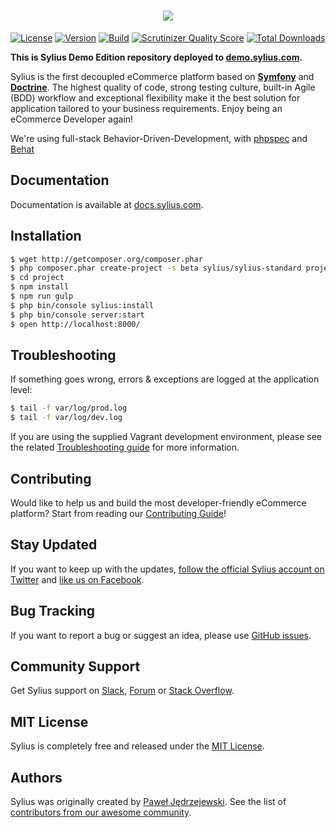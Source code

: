 <h1 align="center">
    <a href="https://sylius.com" target="_blank">
        <img src="https://demo.sylius.com/assets/shop/img/logo.png" />
    </a>
</h1>

[![License](https://img.shields.io/packagist/l/Sylius/Sylius.svg)](https://packagist.org/packages/sylius/sylius)
[![Version](https://img.shields.io/packagist/vpre/Sylius/Sylius.svg)](https://packagist.org/packages/sylius/sylius)
[![Build](https://github.com/Sylius/SyliusDemo/actions/workflows/build.yml/badge.svg?branch=master)](https://github.com/Sylius/SyliusDemo/actions/workflows/build.yml)
[![Scrutinizer Quality Score](https://img.shields.io/scrutinizer/g/Sylius/Sylius.svg)](https://scrutinizer-ci.com/g/Sylius/Sylius/)
[![Total Downloads](https://poser.pugx.org/sylius/sylius/downloads)](https://packagist.org/packages/sylius/sylius)

**This is Sylius Demo Edition repository deployed to [demo.sylius.com](https://demo.sylius.com/).**

Sylius is the first decoupled eCommerce platform based on [**Symfony**](http://symfony.com) and [**Doctrine**](http://doctrine-project.org). 
The highest quality of code, strong testing culture, built-in Agile (BDD) workflow and exceptional flexibility make it the best solution for application tailored to your business requirements. 
Enjoy being an eCommerce Developer again!

We're using full-stack Behavior-Driven-Development, with [phpspec](http://phpspec.net) and [Behat](http://behat.org)

Documentation
-------------

Documentation is available at [docs.sylius.com](https://docs.sylius.com).

Installation
------------

```bash
$ wget http://getcomposer.org/composer.phar
$ php composer.phar create-project -s beta sylius/sylius-standard project
$ cd project
$ npm install
$ npm run gulp
$ php bin/console sylius:install
$ php bin/console server:start
$ open http://localhost:8000/
```

Troubleshooting
---------------

If something goes wrong, errors & exceptions are logged at the application level:

```bash
$ tail -f var/log/prod.log
$ tail -f var/log/dev.log
```

If you are using the supplied Vagrant development environment, please see the related [Troubleshooting guide](etc/vagrant/README.md#Troubleshooting) for more information.

Contributing
------------

Would like to help us and build the most developer-friendly eCommerce platform? Start from reading our [Contributing Guide](https://docs.sylius.com/en/latest/contributing/index.html)!

Stay Updated
------------

If you want to keep up with the updates, [follow the official Sylius account on Twitter](http://twitter.com/Sylius) and [like us on Facebook](https://www.facebook.com/SyliusEcommerce/).

Bug Tracking
------------

If you want to report a bug or suggest an idea, please use [GitHub issues](https://github.com/Sylius/Sylius/issues).

Community Support
-----------------

Get Sylius support on [Slack](https://sylius.com/slack), [Forum](https://forum.sylius.com/) or [Stack Overflow](https://stackoverflow.com/questions/tagged/sylius).

MIT License
-----------

Sylius is completely free and released under the [MIT License](https://github.com/Sylius/Sylius/blob/master/LICENSE).

Authors
-------

Sylius was originally created by [Paweł Jędrzejewski](http://pjedrzejewski.com).
See the list of [contributors from our awesome community](https://github.com/Sylius/Sylius/contributors).
